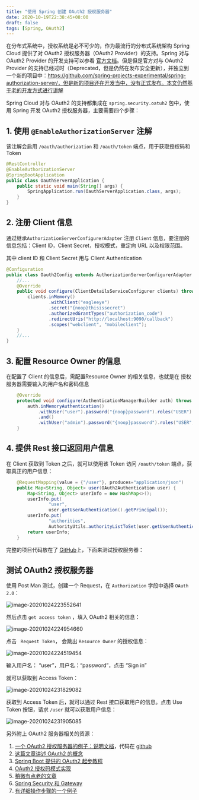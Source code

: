 ```yaml
---
title: "使用 Spring 创建 OAuth2 授权服务器"
date: 2020-10-19T22:38:45+08:00
draft: false
tags: [Spring, OAuth2]
---
```


在分布式系统中，授权系统是必不可少的，作为最流行的分布式系统架构 Spring Cloud 提供了对 OAuth2 授权服务器（OAuth2 Provider）的支持。Spring 对与 OAuth2 Provider 的开发支持可以参看 [官方文档](https://projects.spring.io/spring-security-oauth/docs/oauth2.html)。但是但是官方对与 OAuth2 Provider 的支持已经过时（Deprecated，但是仍然在发布安全更新），并独立到一个新的项目中：https://github.com/spring-projects-experimental/spring-authorization-server/，但是新的项目还在开发当中，没有正式发布。本文仍然基于老的开发方式进行讲解

Spring Cloud 对与 OAuth2 的支持都集成在 `spring.security.oatuh2` 包中，使用 Spring 开发 OAuth2 授权服务器，主要需要四个步骤：

##  1. 使用 `@EnableAuthorizationServer` 注解

该注解会启用 `/oauth/authorization` 和 `/oauth/token` 端点，用于获取授权码和 Token

```Java
@RestController
@EnableAuthorizationServer
@SpringBootApplication
public class OauthServerApplication {
    public static void main(String[] args) {
       	SpringApplication.run(OauthServerApplication.class, args);
    }
}
```

## 2. 注册 Client 信息
通过继承`AuthorizationServerConfigurerAdapter` 注册 `Client` 信息，要注册的信息包括：Client ID，Client  Secret，授权模式，重定向 URL 以及权限范围。

其中 client ID 和 Client Secret 用与 Client Authentication

```Java
@Configuration
public class Oauth2Config extends AuthorizationServerConfigurerAdapter {
    //...
    @Override
    public void configure(ClientDetailsServiceConfigurer clients) throws Exception 	   {
        clients.inMemory()
                .withClient("eagleeye")
                .secret("{noop}thisissecret")
                .authorizedGrantTypes("authorization_code")
                .redirectUris("http://localhost:9090/callback")
                .scopes("webclient", "mobileclient");
    }
    //...
}
```
## 3. 配置 Resource Owner  的信息
在配置了 Client 的信息后，需配置Resource Owner 的相关信息，也就是在 授权服务器需要输入的用户名和密码信息

```Java
    @Override
    protected void configure(AuthenticationManagerBuilder auth) throws Exception {
        auth.inMemoryAuthentication()
            .withUser("user").password("{noop}password").roles("USER")
            .and()
            .withUser("admin").password("{noop}password").roles("USER", "ADMIN");
    }
```

## 4. 提供 Rest 接口返回用户信息

在 Client 获取到 Token 之后，就可以使用该 Token 访问 `/oauth/token` 端点，获取真正的用户信息：

```Java
	@RequestMapping(value = {"/user"}, produces="application/json")
	public Map<String, Object> user(OAuth2Authentication user) {
		Map<String, Object> userInfo = new HashMap<>();
		userInfo.put(
				"user",
				user.getUserAuthentication().getPrincipal());
		userInfo.put(
				"authorities",
				AuthorityUtils.authorityListToSet(user.getUserAuthentication().getAuthorities()));
		return userInfo;
	}
```

完整的项目代码放在了 [GitHub](https://github.com/ZhuBicen/simple_oauth2/tree/master/oauth2-server)上，下面来测试授权服务器：

## 测试 OAuth2 授权服务器

使用 Post Man 测试，创建一个 Request，在 `Authorization` 字段中选择 `OAuth 2.0`：

![image-20201024223552641](sping-oauth2-authorization-server.assets/image-20201024223552641.png)

然后点击 `get access token` ，填入 OAuth2 相关的信息：

![image-20201024224954660](sping-oauth2-authorization-server.assets/image-20201024224954660.png)


点击 ` Request Token`， 会跳出 `Resource Owner` 的授权信息：

![image-20201024224519454](sping-oauth2-authorization-server.assets/image-20201024224519454.png)

输入用户名： “user”，用户名：“password”，点击 “Sign in”

就可以获取到 Access Token：

![image-20201024231829082](sping-oauth2-authorization-server.assets/image-20201024231829082.png)

获取到 Access Token 后，就可以通过 Rest 接口获取用户的信息。点击 Use Token 按钮，请求 `/user` 就可以获取用户信息：

![image-20201024231905085](sping-oauth2-authorization-server.assets/image-20201024231905085.png)

另外附上 OAuth2 服务器相关的资源：

1. [一个 OAuth2 授权服务器的例子：说明文档](https://howtodoinjava.com/spring-boot2/oauth2-auth-server/Source )，代码在 [github](https://github.com/lokeshgupta1981/SpringExamples/tree/master/oauth2)
2. [这篇文章讲述 OAuth2 的概念](https://medium.com/@rameez.s.shaikh/spring-boot-oauth2-authorization-code-grant-beb9b3b589f3)
3. [Spring Boot 提供的 OAuth2 起步教程](https://spring.io/guides/tutorials/spring-boot-oauth2/)
4. [OAuth2 授权码模式实现](https://segmentfault.com/a/1190000012275317，https://www.cnblogs.com/hellxz/p/oauth2_oauthcode_pattern.html)
5. [稍微有点老的文章](https://raymondhlee.wordpress.com/2014/12/21/implementing-oauth2-with-spring-security/)
6. [Spring  Security 和 Gateway](https://spring.io/blog/2019/08/16/securing-services-with-spring-cloud-gateway)
7. [有详细操作步骤的一个例子](https://developer.okta.com/blog/2019/03/12/oauth2-spring-security-guide)


